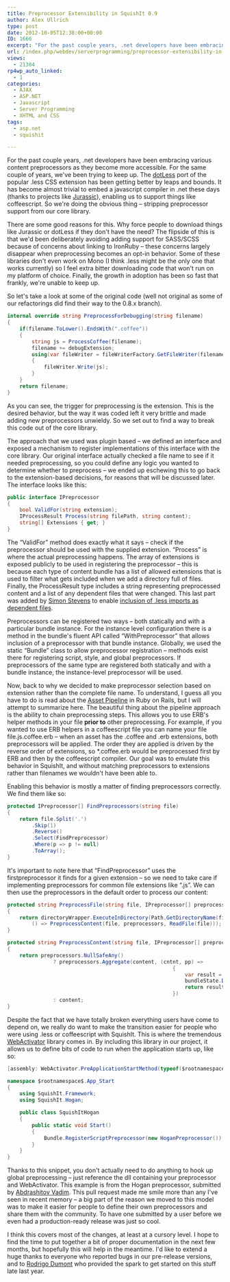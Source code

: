 ```yaml
---
title: Preprocessor Extensibility in SquishIt 0.9
author: Alex Ullrich
type: post
date: 2012-10-05T12:38:00+00:00
ID: 1666
excerpt: "For the past couple years, .net developers have been embracing various content preprocessors as they become more accessible.  For the same couple of years, we've been trying to keep up.  The dotLess port of the popular .less CSS extension has been getti&hellip;"
url: /index.php/webdev/serverprogramming/preprocessor-extensibility-in-squishit-0-9/
views:
  - 21304
rp4wp_auto_linked:
  - 1
categories:
  - AJAX
  - ASP.NET
  - Javascript
  - Server Programming
  - XHTML and CSS
tags:
  - asp.net
  - squishit

---
```

For the past couple years, .net developers have been embracing various content preprocessors as they become more accessible. For the same couple of years, we've been trying to keep up. The [dotLess][1] port of the popular .less CSS extension has been getting better by leaps and bounds. It has become almost trivial to embed a javascript compiler in .net these days (thanks to projects like [Jurassic][2]), enabling us to support things like coffeescript. So we're doing the obvious thing – stripping preprocessor support from our core library.

There are some good reasons for this. Why force people to download things like Jurassic or dotLess if they don't have the need? The flipside of this is that we'd been deliberately avoiding adding support for SASS/SCSS because of concerns about linking to IronRuby – these concerns largely disappear when preprocessing becomes an opt-in behavior. Some of these libraries don't even work on Mono (I think .less might be the only one that works currently) so I feel extra bitter downloading code that won't run on my platform of choice. Finally, the growth in adoption has been so fast that frankly, we're unable to keep up.

So let's take a look at some of the original code (well not original as some of our refactorings did find their way to the 0.8.x branch).

```csharp
internal override string PreprocessForDebugging(string filename)
{
    if(filename.ToLower().EndsWith(".coffee"))
    {
        string js = ProcessCoffee(filename);
        filename += debugExtension;
        using(var fileWriter = fileWriterFactory.GetFileWriter(filename))
        {
            fileWriter.Write(js);
        }
    }
    return filename;
}
```
As you can see, the trigger for preprocessing is the extension. This is the desired behavior, but the way it was coded left it very brittle and made adding new preprocessors unwieldy. So we set out to find a way to break this code out of the core library. 

The approach that we used was plugin based – we defined an interface and exposed a mechanism to register implementations of this interface with the core library. Our original interface actually checked a file name to see if it needed preprocessing, so you could define any logic you wanted to determine whether to preprocess – we ended up eschewing this to go back to the extension-based decisions, for reasons that will be discussed later. The interface looks like this:

```csharp
public interface IPreprocessor
{
    bool ValidFor(string extension);
    IProcessResult Process(string filePath, string content);
    string[] Extensions { get; }
}
```
The “ValidFor” method does exactly what it says – check if the preprocessor should be used with the supplied extension. “Process” is where the actual preprocessing happens. The array of extensions is exposed publicly to be used in registering the preprocessor – this is because each type of content bundle has a list of allowed extensions that is used to filter what gets included when we add a directory full of files. Finally, the ProcessResult type includes a string representing preprocessed content and a list of any dependent files that were changed. This last part was added by [Simon Stevens][3] to enable [inclusion of .less imports as dependent files][4].

Preprocessors can be registered two ways – both statically and with a particular bundle instance. For the instance level configuration there is a method in the bundle's fluent API called “WithPreprocessor” that allows inclusion of a preprocessor with that bundle instance. Globally, we used the static “Bundle” class to allow preprocessor registration – methods exist there for registering script, style, and global preprocessors. If preprocessors of the same type are registered both statically and with a bundle instance, the instance-level preprocessor will be used.

Now, back to why we decided to make preprocessor selection based on extension rather than the complete file name. To understand, I guess all you have to do is read about the [Asset Pipeline][5] in Ruby on Rails, but I will attempt to summarize here. The beautiful thing about the pipeline approach is the ability to chain preprocessing steps. This allows you to use ERB's helper methods in your file **prior to** other preprocessing. For example, if you wanted to use ERB helpers in a coffeescript file you can name your file file.js.coffee.erb – when an asset has the .coffee and .erb extensions, both preprocessors will be applied. The order they are applied is driven by the reverse order of extensions, so *.coffee.erb would be preprocessed first by ERB and then by the coffeescript compiler. Our goal was to emulate this behavior in SquishIt, and without matching preprocessors to extensions rather than filenames we wouldn't have been able to.

Enabling this behavior is mostly a matter of finding preprocessors correctly. We find them like so:

```csharp
protected IPreprocessor[] FindPreprocessors(string file)
{
    return file.Split('.')
        .Skip(1)
        .Reverse()
        .Select(FindPreprocessor)
        .Where(p => p != null)
        .ToArray();
}
```

It's important to note here that “FindPreprocessor” uses the firstpreprocessor it finds for a given extension – so we need to take care if implementing preprocessors for common file extensions like “.js”. We can then use the preprocessors in the default order to process our content:

```csharp
protected string PreprocessFile(string file, IPreprocessor[] preprocessors)
{
    return directoryWrapper.ExecuteInDirectory(Path.GetDirectoryName(file),
        () => PreprocessContent(file, preprocessors, ReadFile(file)));
}

protected string PreprocessContent(string file, IPreprocessor[] preprocessors, string content)
{
    return preprocessors.NullSafeAny()
               ? preprocessors.Aggregate(content, (cntnt, pp) =>
                                                      {
                                                          var result = pp.Process(file, cntnt);
                                                          bundleState.DependentFiles.AddRange(result.Dependencies);
                                                          return result.Result;
                                                      })
               : content;
}
```

Despite the fact that we have totally broken everything users have come to depend on, we really do want to make the transition easier for people who were using .less or coffeescript with SquishIt. This is where the tremendous [WebActivator][6] library comes in. By including this library in our project, it allows us to define bits of code to run when the application starts up, like so:

```csharp
[assembly: WebActivator.PreApplicationStartMethod(typeof($rootnamespace$.App_Start.SquishItHogan), "Start")]

namespace $rootnamespace$.App_Start
{
    using SquishIt.Framework;
    using SquishIt.Hogan;

    public class SquishItHogan
    {
        public static void Start()
        {
            Bundle.RegisterScriptPreprocessor(new HoganPreprocessor());
        }
    }
}
```

Thanks to this snippet, you don't actually need to do anything to hook up global preprocessing – just reference the dll containing your preprocessor and WebActivator. This example is from the Hogan preprocessor, submitted by [Abdrashitov Vadim][7]. This pull request made me smile more than any I've seen in recent memory – a big part of the reason we moved to this model was to make it easier for people to define their own preprocessors and share them with the community. To have one submitted by a user before we even had a production-ready release was just so cool.

I think this covers most of the changes, at least at a cursory level. I hope to find the time to put together a bit of proper documentation in the next few months, but hopefully this will help in the meantime. I'd like to extend a huge thanks to everyone who reported bugs in our pre-release versions, and to [Rodrigo Dumont][8] who provided the spark to get started on this stuff late last year.

 [1]: http://www.dotlesscss.org/
 [2]: http://jurassic.codeplex.com/
 [3]: http://twitter.com/SimonPStevens
 [4]: https://github.com/jetheredge/SquishIt/pull/211
 [5]: http://guides.rubyonrails.org/asset_pipeline.html
 [6]: http://nuget.org/packages/WebActivator
 [7]: https://twitter.com/jincod
 [8]: https://twitter.com/rlsdumont